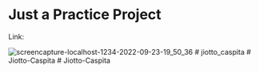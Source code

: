 # Just a Practice Project

Link:

![screencapture-localhost-1234-2022-09-23-19_50_36](https://user-images.githubusercontent.com/19578447/191982513-27625918-d2a3-4465-bf17-ffe8c5a2abc5.png)
#   j i o t t o _ c a s p i t a  
 #   J i o t t o - C a s p i t a  
 #   J i o t t o - C a s p i t a  
 